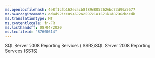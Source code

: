 ```yaml
---
ms.openlocfilehash: 4e8f1cfb162ecacb8f89d8052626bc73d90a5677
ms.sourcegitcommit: ad4d92dce894592a259721a1571b1d8736abacdb
ms.translationtype: MT
ms.contentlocale: fr-FR
ms.lasthandoff: 08/04/2020
ms.locfileid: "87600614"
---
```

<span data-ttu-id="6b1de-101">SQL Server 2008 Reporting Services \( SSRS\)</span><span class="sxs-lookup"><span data-stu-id="6b1de-101">SQL Server 2008 Reporting Services \(SSRS\)</span></span>
